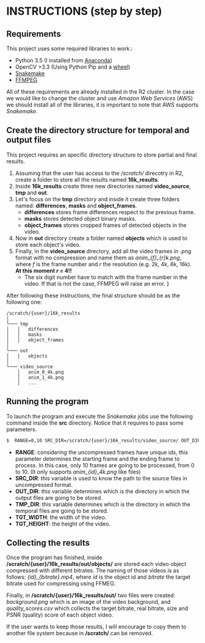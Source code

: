 # INSTRUCTIONS (step by step)

## Requirements
This project uses some required libraries to work.:

* Python 3.5 (I installed from [Anaconda](https://www.anaconda.com/download/))
* OpenCV >3.3 (Using Python Pip and a [wheel](http://www.lfd.uci.edu/~gohlke/pythonlibs/#opencv))
* [Snakemake](https://snakemake.readthedocs.io/en/stable/getting_started/installation.html)
* [FFMPEG](https://www.ffmpeg.org/)

All of these requirements are already installed in the R2 cluster. 
In the case we would like to change the cluster and use _Amazon Web Services_ (AWS) we should install all of the libraries, it is important to note that AWS supports _Snakemake_.



## Create the directory structure for temporal and output files
This project requires an specific directory structure to store partial and final results. 

1. Assuming that the user has access to the _/scratch/_ direcotry in R2, create a folder to store all the results named **16k_results**.
2. Inside **16k_results** create three new directories named **video\_source**, **tmp** and **out**.
3. Let's focus on the **tmp** directory and inside it create three folders named: **differences**, **masks** and **object_frames**.
	- **differences** stores frame differences respect to the previous frame.
	- **masks** stores detected object binary masks.
	- **object\_frames** stores cropped frames of detected objects in the video.
4. Now in **out** directory create a folder named **objects** which is used to store each object's video.
5. Finally, in the **video\_source** directory, add all the video frames in *.png* format with no compression and name them as *anim_{f}_{r}k.png*, where *f* is the frame number and *r* the resolution (e.g. 2k, 4k, 8k, 16k). **At this moment *r* = 4!!**
	- The six digit number have to match with the frame number in the video. If that is not the case, FFMPEG will raise an error.
}

After following these instructions, the final structure should be as the following one:
```
/scratch/{user}/16k_results 
│
└─── tmp
│   │   differences
│   │   masks
│   │	object_frames
│   
└─── out
│   │   objects
│
└─── video_source
    │   anim_0_4k.png
	│   anim_1_4k.png
    │	...
```


## Running the program
To launch the program and execute the _Snakemake_ jobs use the following command inside the **src** directory. Notice that it requires to pass some parameters.
```sh
$  RANGE=0,10 SRC_DIR=/scratch/{user}/16k_results/video_source/ OUT_DIR=/scratch/{user}/16k_results/out/ TMP_DIR=/scratch/{user}/16k_results/tmp TGT_WIDTH=4096 TGT_HEIGHT=2018 snakemake
```
* **RANGE**: considering the uncompressed frames have unique ids, this parameter determines the starting frame and the ending frame to process. In this case, only 10 frames are going to be processed, from 0 to 10. (It only supports *anim_{id}_4k.png* like files)
* **SRC_DIR**: this variable is used to know the path to the source files in uncompressed format.
* **OUT_DIR**: this variable determines which is the directory in which the output files are going to be stored.
* **TMP_DIR**: this variable determines which is the directory in which the temporal files are going to be stored.
* **TGT_WIDTH**: the width of the video.
* **TGT_HEIGHT**: the height of the video.


## Collecting the results
Once the program has finished, inside **/scratch/{user}/16k\_results/out/objects/** are stored each video object compressed with different bitrates. The naming of those videos is as follows: *{id}_{bitrate}.mp4*, where *id* is the object id and *bitrate* the target bitrate used for compressing using FFMEG.

Finally, in **/scratch/{user}/16k\_results/out/** two files were created: *background.png* which is an image of the video background, and *quality_scores.csv* which collects the target bitrate, real bitrate, size and PSNR (quality) score of each object video.

If the user wants to keep those results, I will encourage to copy them to another file system because in **/scratch/** can be removed.

